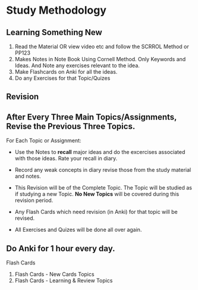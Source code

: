 # Study Methodology

## Learning Something New

1. Read the Material OR view video etc and follow the SCRROL Method or PP123
2. Makes Notes in Note Book Using Cornell Method. Only Keywords and Ideas. And Note any exercises relevant to the idea.
3. Make Flashcards on Anki for all the ideas.
4. Do any Exercises for that Topic/Quizes

## Revision

## After Every Three Main Topics/Assignments, Revise the Previous Three Topics.

For Each Topic or Assignment:

- Use the Notes to **recall** major ideas and do the excercises associated with those ideas. Rate your recall in diary.

- Record any weak concepts in diary revise those from the study material and notes.

- This Revision will be of the Complete Topic. The Topic will be studied as if studying a new Topic. **No New Topics** will be covered during this revision period.

- Any Flash Cards which need revision (in Anki) for that topic will be revised.

- All Exercises and Quizes will be done all over again.


## Do Anki for 1 hour every day.

Flash Cards
  1. Flash Cards - New Cards Topics
  2. Flash Cards - Learning & Review Topics









